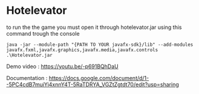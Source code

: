 
# Hotelevator

to run the the game you must open it through hotelevator.jar 
using this command trough the console

```java -jar --module-path "{PATH TO YOUR javafx-sdk}/lib" --add-modules javafx.fxml,javafx.graphics,javafx.media,javafx.controls .\Hotelevator.jar```


Demo video : https://youtu.be/-p691BQhDaU

Documentation : https://docs.google.com/document/d/1--5PC4cdB7muiYi4xnnY4T-5RaTDRYA_VGZtZgtdt70/edit?usp=sharing
